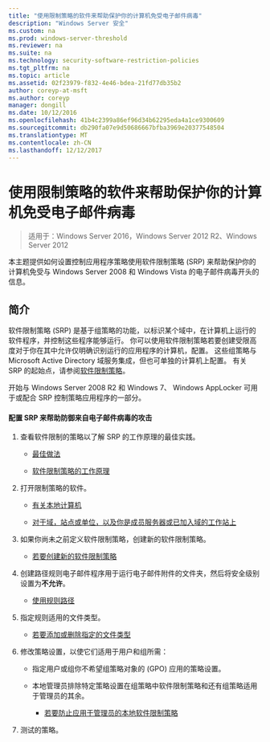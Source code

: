 ```yaml
---
title: "使用限制策略的软件来帮助保护你的计算机免受电子邮件病毒"
description: "Windows Server 安全"
ms.custom: na
ms.prod: windows-server-threshold
ms.reviewer: na
ms.suite: na
ms.technology: security-software-restriction-policies
ms.tgt_pltfrm: na
ms.topic: article
ms.assetid: 02f23979-f832-4e46-bdea-21fd77db35b2
author: coreyp-at-msft
ms.author: coreyp
manager: dongill
ms.date: 10/12/2016
ms.openlocfilehash: 41b4c2399a86ef96d34b62295eda4a1ce9300609
ms.sourcegitcommit: db290fa07e9d50686667bfba3969e20377548504
ms.translationtype: MT
ms.contentlocale: zh-CN
ms.lasthandoff: 12/12/2017
---
```

# <a name="use-software-restriction-policies-to-help-protect-your-computer-against-an-email-virus"></a>使用限制策略的软件来帮助保护你的计算机免受电子邮件病毒

>适用于：Windows Server 2016，Windows Server 2012 R2、Windows Server 2012

本主题提供如何设置控制应用程序策略使用软件限制策略 (SRP) 来帮助保护你的计算机免受与 Windows Server 2008 和 Windows Vista 的电子邮件病毒开头的信息。

## <a name="introduction"></a>简介
软件限制策略 (SRP) 是基于组策略的功能，以标识某个域中，在计算机上运行的软件程序，并控制这些程序能够运行。 你可以使用软件限制策略若要创建受限高度对于你在其中允许仅明确识别运行的应用程序的计算机，配置。 这些组策略与 Microsoft Active Directory 域服务集成，但也可单独的计算机上配置。 有关 SRP 的起始点，请参阅[软件限制策略](software-restriction-policies.md)。

开始与 Windows Server 2008 R2 和 Windows 7、 Windows AppLocker 可用于或配合 SRP 控制策略应用程序的一部分。 

#### <a name="configure-srp-to-help-protect-against-an-e-mail-virus"></a>配置 SRP 来帮助防御来自电子邮件病毒的攻击

1.  查看软件限制的策略以了解 SRP 的工作原理的最佳实践。

    -   [最佳做法](software-restriction-policies-technical-overview.md#BKMK_Best_Practices)

    -   [软件限制策略的工作原理](https://technet.microsoft.com/library/cc786941(v=WS.10).aspx)

2.  打开限制策略的软件。

    -   [有关本地计算机](administer-software-restriction-policies.md#BKMK_1)

    -   [对于域，站点或单位，以及你是成员服务器或已加入域的工作站上](administer-software-restriction-policies.md#BKMK_2)

3.  如果你尚未之前定义软件限制策略，创建新的软件限制策略。

    -   [若要创建新的软件限制策略](administer-software-restriction-policies.md#BKMK_Create_SRP)

4.  创建路径规则电子邮件程序用于运行电子邮件附件的文件夹，然后将安全级别设置为**不允许**。

    -   [使用规则路径](work-with-software-restriction-policies-rules.md#BKMK_Path_Rules)

5.  指定规则适用的文件类型。

    -   [若要添加或删除指定的文件类型](administer-software-restriction-policies.md#BKMK_Add_Del)

6.  修改策略设置，以使它们适用于用户和组所需：

    -   指定用户或组你不希望组策略对象的 (GPO) 应用的策略设置。

    -   本地管理员排除特定策略设置在组策略中软件限制策略和还有组策略适用于管理员的其余。

        -   [若要防止应用于管理员的本地软件限制策略](administer-software-restriction-policies.md#BKMK_Prevent_Admin)

7.  测试的策略。



